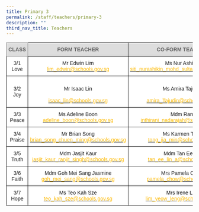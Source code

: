 ```yaml
---
title: Primary 3
permalink: /staff/teachers/primary-3
description: ""
third_nav_title: Teachers
---
```

<style type="text/css">
.tg  {border-collapse:collapse;border-spacing:0;}
.tg td{border-color:black;border-style:solid;border-width:1px;font-family:Arial, sans-serif;font-size:14px;
  overflow:hidden;padding:10px 5px;word-break:normal;}
.tg th{border-color:black;border-style:solid;border-width:1px;font-family:Arial, sans-serif;font-size:14px;
  font-weight:normal;overflow:hidden;padding:10px 5px;word-break:normal;}
.tg .tg-a4yv{background-color:#DDD;color:#666;font-weight:bold;text-align:center;vertical-align:top}
.tg .tg-kpb2{background-color:#DDD;border-color:inherit;color:#666;font-weight:bold;text-align:center;vertical-align:top}
.tg .tg-f4yw{background-color:#FFF;text-align:center;vertical-align:middle}
.tg .tg-7yig{background-color:#FFF;text-align:center;vertical-align:top}
.tg .tg-ee9d{background-color:#FFF;color:#FDB900;text-align:center;vertical-align:top}
</style>
<table class="tg">
<thead>
  <tr>
    <th class="tg-kpb2">CLASS</th>
    <th class="tg-a4yv">FORM TEACHER</th>
    <th class="tg-a4yv">CO-FORM TEACHER<br></th>
  </tr>
</thead>
<tbody>
  <tr>
    <td class="tg-f4yw">3/1<br>Love</td>
    <td class="tg-f4yw">Mr Edwin Lim<br><a href="mailto:lim_edwin@schools.gov.sg"><span style="text-decoration:none;color:#FDB900">lim_edwin@schools.gov.sg</span></a></td>
    <td class="tg-f4yw">Ms Nur Ashikin<br><a href="mailto:siti_nurashikin_mohd_sultan@schools.gov.sg"><span style="text-decoration:none;color:#FDB900">siti_nurashikin_mohd_sultan@schools.gov.sg</span></a></td>
  </tr>
  <tr>
    <td class="tg-f4yw">3/2 <br><span style="background-color:initial">Joy</span></td>
    <td class="tg-f4yw"><br>Mr Isaac Lin<br><br><a href="mailto:isaac_lin@schools.gov.sg"><span style="text-decoration:none;color:#FDB900">isaac_lin@schools.gov.sg</span></a></td>
    <td class="tg-7yig"><br>Ms Amira Tajudin<br><br><a href="mailto:amira_Tajudin@schools.gov.sg"><span style="text-decoration:none;color:#FDB900">amira_Tajudin@schools.gov.sg</a></td>
  </tr>
  <tr>
    <td class="tg-f4yw">3/3 <br><span style="background-color:initial">Peace</span></td>
    <td class="tg-f4yw">Ms Adeline Boon<br><a href="mailto:adeline_boon@schools.gov.sg"><span style="text-decoration:none;color:#FDB900">adeline_boon@schools.gov.sg</span></a></td>
    <td class="tg-7yig">Mdm Rani<br><a href="mailto:inthirani_nadarajah@schools.gov.sg"><span style="text-decoration:none;color:#FDB900">inthirani_nadarajah@schools.gov.sg</span></a></td>
  </tr>
  <tr>
    <td class="tg-f4yw">3/4<br>Praise</td>
    <td class="tg-f4yw">Mr Brian Song <br><a href="mailto:brian_song_chuen_ming@schools.gov.sg"><span style="text-decoration:none;color:#FDB900">brian_song_chuen_ming@schools.gov.sg</span></a></td>
    <td class="tg-f4yw">Ms Karmen Tong<br><a href="mailto:tong_jia_min@schools.gov.sg"><span style="text-decoration:none;color:#FDB900">tong_jia_min@schools.gov.sg</span></a></td>
  </tr>
  <tr>
    <td class="tg-f4yw">3/5<br>Truth</td>
    <td class="tg-f4yw">Mdm Jasjit Kaur<br><a href="mailto:jasjit_kaur_ranjit_singh@schools.gov.sg"><span style="text-decoration:none;color:#FDB900">jasjit_kaur_ranjit_singh@schools.gov.sg</span></a></td>
    <td class="tg-f4yw">Mdm Tan Ee Lin<br><a href="mailto:tan_ee_lin_a@schools.gov.sg"><span style="text-decoration:none;color:#FDB900">tan_ee_lin_a@schools.gov.sg</span></a></td>
  </tr>
  <tr>
    <td class="tg-f4yw">3/6<br>Faith</td>
    <td class="tg-7yig">Mdm Goh Mei Sang Jasmine<br><a href="mailto:goh_mei_sang@schools.gov.sg"><span style="text-decoration:none;color:#FDB900">goh_mei_sang@schools.gov.sg</span></a></td>
    <td class="tg-f4yw">Mrs Pamela Chow<br><a href="mailto:pamela_chow@schools.gov.sg"><span style="text-decoration:none;color:#FDB900">pamela_chow@schools.gov.sg</span></a></td>
  </tr>
  <tr>
    <td class="tg-f4yw">3/7<br>Hope</td>
    <td class="tg-f4yw">Ms Teo Kah Sze<br><a href="mailto:teo_kah_sze@schools.gov.sg"><span style="text-decoration:none;color:#FDB900">teo_kah_sze@schools.gov.sg</span></a></td>
    <td class="tg-7yig">Mrs Irene Lee<br><a href="mailto:lim_yeow_leng@schools.gov.sg"><span style="text-decoration:none;color:#FDB900">lim_yeow_leng@schools.gov.sg</span></a></td>
  </tr>
</tbody>
</table>